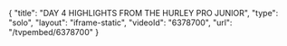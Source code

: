 {
    "title": "DAY 4 HIGHLIGHTS FROM THE HURLEY PRO JUNIOR",
    "type": "solo",
    "layout": "iframe-static",
    "videoId": "6378700",
    "url": "\/tvpembed\/6378700"
}